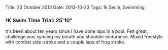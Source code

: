 Title: 23 October 2013
Date: 2013-10-23
Tags: 1k Swim, Swimming

### 1K Swim Time Trial: 25'10"
It's been about ten years since I have done laps in a pool.  Felt great, challenge was syncing my breath and shoulder endurance.  Mixed freestyle with combat side-stroke and a couple laps of frog stroke. 